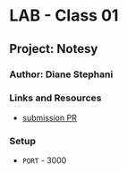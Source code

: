 # LAB - Class 01

## Project: Notesy

### Author: Diane Stephani

### Links and Resources

- [submission PR](https://github.com/dianestephani-401-advanced-javascript/notes/pull/1)
<!-- - [ci/cd](http://xyz.com) (GitHub Actions)
- [back-end server url](http://xyz.com) (when applicable)
- [front-end application](http://xyz.com) (when applicable) -->

### Setup

<!-- #### `.env` requirements (where applicable)

i.e. -->

- `PORT` - 3000
<!-- - `MONGODB_URI` - URL to the running mongo instance/db -->

<!-- #### How to initialize/run your application (where applicable)

- e.g. `npm start`

#### How to use your library (where applicable)

#### Tests

- How do you run tests?
- Any tests of note?
- Describe any tests that you did not complete, skipped, etc

#### UML

Link to an image of the UML for your application and response to events -->
